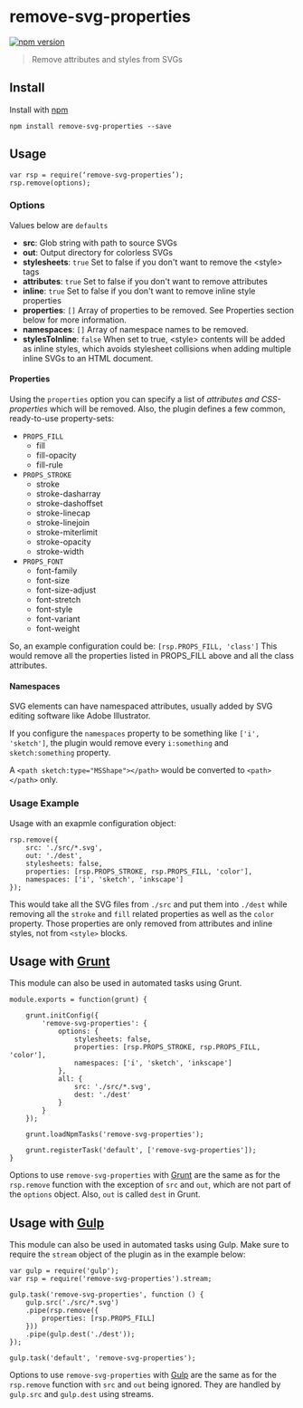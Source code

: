 # remove-svg-properties

[![npm version](https://badge.fury.io/js/remove-svg-properties.svg)](http://badge.fury.io/js/remove-svg-properties)

> Remove attributes and styles from SVGs

## Install

Install with [npm](https://npmjs.org/package/remove-svg-properties)

```
npm install remove-svg-properties --save
```

## Usage

```
var rsp = require(‘remove-svg-properties’);
rsp.remove(options);
```

### Options

Values below are `defaults`

- **src**: Glob string with path to source SVGs
- **out**: Output directory for colorless SVGs
- **stylesheets**: `true` Set to false if you don't want to remove the &lt;style&gt; tags
- **attributes**: `true` Set to false if you don't want to remove attributes
- **inline**: `true` Set to false if you don't want to remove inline style properties
- **properties**: `[]` Array of properties to be removed. See Properties section below for more information.
- **namespaces**: `[]` Array of namespace names to be removed.
- **stylesToInline**: `false` When set to true, &lt;style&gt; contents will be added as inline styles, which avoids stylesheet collisions when adding multiple inline SVGs to an HTML document.

#### Properties

Using the `properties` option you can specify a list of *attributes and CSS-properties* which will be removed.
Also, the plugin defines a few common, ready-to-use property-sets:
- `PROPS_FILL`
  - fill
  - fill-opacity
  - fill-rule
- `PROPS_STROKE`
  - stroke
  - stroke-dasharray
  - stroke-dashoffset
  - stroke-linecap
  - stroke-linejoin
  - stroke-miterlimit
  - stroke-opacity
  - stroke-width
- `PROPS_FONT`
  - font-family
  - font-size
  - font-size-adjust
  - font-stretch
  - font-style
  - font-variant
  - font-weight

So, an example configuration could be: `[rsp.PROPS_FILL, 'class']`
This would remove all the properties listed in PROPS_FILL above and all the class attributes.

#### Namespaces

SVG elements can have namespaced attributes, usually added by SVG editing software like Adobe Illustrator.

If you configure the `namespaces` property to be something like `['i', 'sketch']`, the plugin
would remove every `i:something` and `sketch:something` property.

A `<path sketch:type="MSShape"></path>` would be converted to `<path></path>` only.

### Usage Example

Usage with an exapmle configuration object:
```
rsp.remove({
    src: './src/*.svg',
    out: './dest',
    stylesheets: false,
    properties: [rsp.PROPS_STROKE, rsp.PROPS_FILL, 'color'],
    namespaces: ['i', 'sketch', 'inkscape']
});
```

This would take all the SVG files from `./src` and put them into `./dest` while removing all the `stroke` and `fill` related properties as well as the `color` property. Those properties are only removed from attributes and inline styles, not from `<style>` blocks.

## Usage with [Grunt](http://gruntjs.com)

This module can also be used in automated tasks using Grunt.

```
module.exports = function(grunt) {

    grunt.initConfig({
        'remove-svg-properties': {
            options: {
                stylesheets: false,
                properties: [rsp.PROPS_STROKE, rsp.PROPS_FILL, 'color'],
                namespaces: ['i', 'sketch', 'inkscape']
            },
            all: {
                src: './src/*.svg',
                dest: './dest'
            }
        }
    });

    grunt.loadNpmTasks('remove-svg-properties');

    grunt.registerTask('default', ['remove-svg-properties']);
}
```

Options to use `remove-svg-properties` with [Grunt](http://gruntjs.com) are the same as for the `rsp.remove` function with the exception of `src` and `out`, which are not part of the `options` object. Also, `out` is called `dest` in Grunt.

## Usage with [Gulp](http://gulpjs.com/)

This module can also be used in automated tasks using Gulp. Make sure to require the `stream` object of the plugin as in the example below:

```
var gulp = require('gulp');
var rsp = require('remove-svg-properties').stream;

gulp.task('remove-svg-properties', function () {
    gulp.src('./src/*.svg')
    .pipe(rsp.remove({
        properties: [rsp.PROPS_FILL]
    }))
    .pipe(gulp.dest('./dest'));
});

gulp.task('default', 'remove-svg-properties');

```

Options to use `remove-svg-properties` with [Gulp](http://gulpjs.com/) are the same as for the `rsp.remove` function with `src` and `out` being ignored. They are handled by `gulp.src` and `gulp.dest` using streams.